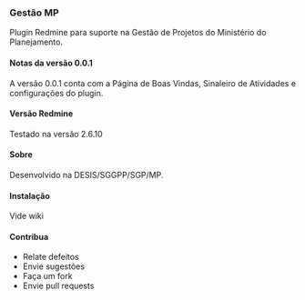 ### Gestão MP
Plugin Redmine para suporte na Gestão de Projetos do Ministério do Planejamento.

#### Notas da versão 0.0.1
A versão 0.0.1 conta com a Página de Boas Vindas, Sinaleiro de Atividades e configurações do plugin.

#### Versão Redmine
Testado na versão 2.6.10

#### Sobre
Desenvolvido na DESIS/SGGPP/SGP/MP.

#### Instalação
Vide wiki

#### Contribua
- Relate defeitos
- Envie sugestões
- Faça um fork 
- Envie pull requests
